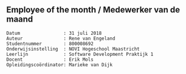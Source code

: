 ## Employee of the month / Medewerker van de maand

```
Datum                : 31 juli 2018
Auteur               : Rene van Engeland
Studentnummer        : 800008692
Onderwijsinstelling  : NOVI Hogeschool Maastricht
Leerlijn             : Software Development Praktijk 1
Docent               : Erik Mols
Opleidingscoördinator: Marieke van Dijk
```
